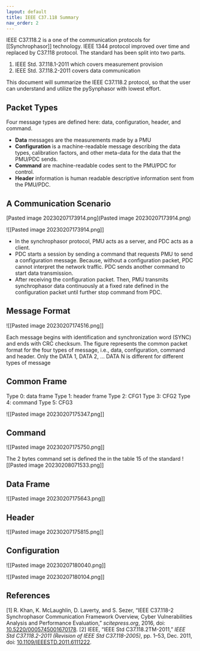 ```yaml
---
layout: default
title: IEEE C37.118 Summary
nav_order: 2
---
```



IEEE C37.118.2 is a one of the  communication protocols for [[Synchrophasor]] technology. IEEE 1344 protocol improved over time and replaced by C37.118 protocol.  The standard has been split into two parts. 
1. IEEE Std. 37.118.1-2011 which covers measurement provision
2. IEEE Std. 37.118.2-2011 covers data communication 

This document will summarize the IEEE C37.118.2 protocol, so that the user can understand and utilize the pySynphasor with lowest effort. 


## Packet Types 
Four message types are defined here: data, configuration, header, and command.
- **Data** messages are the measurements made by a PMU
- **Configuration**  is a machine-readable message describing the data types, calibration factors, and other meta-data for the data that the PMU/PDC sends.
- **Command** are machine-readable codes sent to the PMU/PDC for control.
- **Header** information is human readable descriptive information sent from the PMU/PDC.

## A Communication Scenario
[Pasted image 20230207173914.png](Pasted image 20230207173914.png)


![[Pasted image 20230207173914.png]]
- In the synchrophasor protocol, PMU acts as a server, and PDC acts as a client.
- PDC starts a session by sending a command that requests PMU to send a configuration message. Because, without a configuration packet, PDC cannot interpret the network traffic. PDC sends another command to start data transmission.
- After receiving the configuration packet. Then, PMU transmits synchrophasor data continuously at a fixed rate defined in the configuration packet until further stop command from PDC.


## Message Format

![[Pasted image 20230207174516.png]]

Each message begins with identification and synchronization word (SYNC) and ends with CRC checksum.  The figure represents the common packet format for the four types of message, i.e., data, configuration, command and header. Only the DATA 1, DATA 2, … DATA N is different for different types of message


## Common Frame
Type 0: data frame
Type 1: header frame
Type 2: CFG1
Type 3: CFG2
Type 4: command 
Type 5: CFG3

![[Pasted image 20230207175347.png]]



## Command 
![[Pasted image 20230207175750.png]]

The 2 bytes command set is defined the in the table 15 of the standard
![[Pasted image 20230208071533.png]]


## Data Frame
![[Pasted image 20230207175643.png]]

## Header
![[Pasted image 20230207175815.png]]

## Configuration

![[Pasted image 20230207180040.png]]

![[Pasted image 20230207180104.png]]


## References
[1] R. Khan, K. McLaughlin, D. Laverty, and S. Sezer, “IEEE C37.118-2 Synchrophasor Communication Framework Overview, Cyber Vulnerabilities Analysis and Performance Evaluation,” _scitepress.org_, 2016, doi: [10.5220/0005745001670178](https://doi.org/10.5220/0005745001670178).
[2] IEEE, “IEEE Std C37.118.2TM-2011,” _IEEE Std C37.118.2-2011 (Revision of IEEE Std C37.118-2005)_, pp. 1–53, Dec. 2011, doi: [10.1109/IEEESTD.2011.6111222](https://doi.org/10.1109/IEEESTD.2011.6111222).